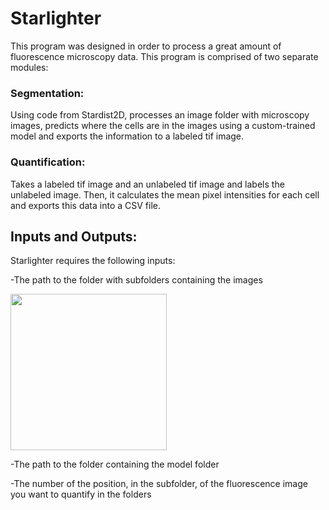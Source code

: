 # Starlighter

This program was designed in order to process a great amount of fluorescence microscopy data. This program is comprised of two separate modules:

### Segmentation: 
Using code from Stardist2D, processes an image folder with microscopy images, predicts where the cells are in the images using a custom-trained model and
exports the information to a labeled tif image. 

### Quantification:
Takes a labeled tif image and an unlabeled tif image and labels the unlabeled image. Then, it calculates the mean pixel intensities for each cell and exports
this data into a CSV file. 



## Inputs and Outputs:
Starlighter requires the following inputs:

-The path to the folder with subfolders containing the images

<img src="https://user-images.githubusercontent.com/131555736/234348105-1e6548ba-831c-4b3c-ad25-1e4bea6af6d0.jpg" width="250">



-The path to the folder containing the model folder

-The number of the position, in the subfolder, of the fluorescence image you want to quantify in the folders

